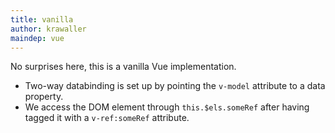 ```yaml
---
title: vanilla
author: krawaller
maindep: vue
---
```


No surprises here, this is a vanilla Vue implementation.

* Two-way databinding is set up by pointing the `v-model` attribute to a data property.
* We access the DOM element through `this.$els.someRef` after having tagged it with a `v-ref:someRef` attribute.
